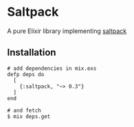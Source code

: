 # Saltpack

A pure Elixir library implementing [saltpack](https://saltpack.org/)

## Installation

```
# add dependencies in mix.exs
defp deps do
  [
    {:saltpack, "~> 0.3"}
  ]
end

# and fetch
$ mix deps.get
```
